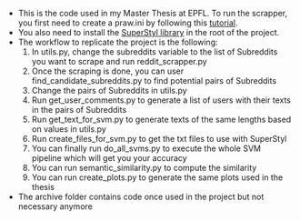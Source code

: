 - This is the code used in my Master Thesis at EPFL. To run the scrapper, you first need to create a praw.ini by following this [tutorial](https://praw.readthedocs.io/en/stable/getting_started/configuration/prawini.html).
- You also need to install the [SuperStyl library](https://github.com/SupervisedStylometry/SuperStyl) in the root of the project.
- The workflow to replicate the project is the following:
  1. In utils.py, change the subreddits variable to the list of Subreddits you want to scrape and run reddit_scrapper.py
  2. Once the scraping is done, you can user find_candidate_subreddits.py to find potential pairs of Subreddits
  3. Change the pairs of Subreddits in utils.py
  4. Run get_user_comments.py to generate a list of users with their texts in the pairs of Subreddits
  5. Run get_text_for_svm.py to generate texts of the same lengths based on values in utils.py
  6. Run create_files_for_svm.py to get the txt files to use with SuperStyl
  7. You can finally run do_all_svms.py to execute the whole SVM pipeline which will get you your accuracy
  8. You can run semantic_similarity.py to compute the similarity
  9. You can run create_plots.py to generate the same plots used in the thesis
- The archive folder contains code once used in the project but not necessary anymore
